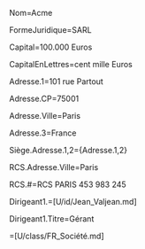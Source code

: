 Nom=Acme

FormeJuridique=SARL

Capital=100.000 Euros

CapitalEnLettres=cent mille Euros

Adresse.1=101 rue Partout

Adresse.CP=75001

Adresse.Ville=Paris

Adresse.3=France
 
Siège.Adresse.1,2={Adresse.1,2}

RCS.Adresse.Ville=Paris

RCS.#=RCS PARIS 453 983 245

Dirigeant1.=[U/id/Jean_Valjean.md]

Dirigeant1.Titre=Gérant

=[U/class/FR_Société.md]